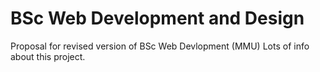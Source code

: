 # BSc Web Development and Design
Proposal for revised version of BSc Web Devlopment (MMU)
Lots of info about this project.
